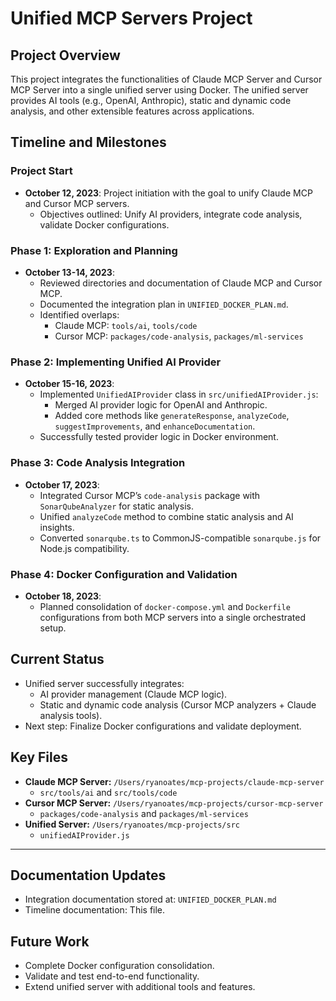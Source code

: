 # Unified MCP Servers Project

## Project Overview
This project integrates the functionalities of Claude MCP Server and Cursor MCP Server into a single unified server using Docker. The unified server provides AI tools (e.g., OpenAI, Anthropic), static and dynamic code analysis, and other extensible features across applications.

## Timeline and Milestones

### Project Start
- **October 12, 2023**: Project initiation with the goal to unify Claude MCP and Cursor MCP servers.
  - Objectives outlined: Unify AI providers, integrate code analysis, validate Docker configurations.

### Phase 1: Exploration and Planning
- **October 13-14, 2023**:
  - Reviewed directories and documentation of Claude MCP and Cursor MCP.
  - Documented the integration plan in `UNIFIED_DOCKER_PLAN.md`.
  - Identified overlaps:
    - Claude MCP: `tools/ai`, `tools/code`
    - Cursor MCP: `packages/code-analysis`, `packages/ml-services`

### Phase 2: Implementing Unified AI Provider
- **October 15-16, 2023**:
  - Implemented `UnifiedAIProvider` class in `src/unifiedAIProvider.js`:
    - Merged AI provider logic for OpenAI and Anthropic.
    - Added core methods like `generateResponse`, `analyzeCode`, `suggestImprovements`, and `enhanceDocumentation`.
  - Successfully tested provider logic in Docker environment.

### Phase 3: Code Analysis Integration
- **October 17, 2023**:
  - Integrated Cursor MCP’s `code-analysis` package with `SonarQubeAnalyzer` for static analysis.
  - Unified `analyzeCode` method to combine static analysis and AI insights.
  - Converted `sonarqube.ts` to CommonJS-compatible `sonarqube.js` for Node.js compatibility.

### Phase 4: Docker Configuration and Validation
- **October 18, 2023**:
  - Planned consolidation of `docker-compose.yml` and `Dockerfile` configurations from both MCP servers into a single orchestrated setup.

## Current Status
- Unified server successfully integrates:
  - AI provider management (Claude MCP logic).
  - Static and dynamic code analysis (Cursor MCP analyzers + Claude analysis tools).
- Next step: Finalize Docker configurations and validate deployment.

## Key Files
- **Claude MCP Server:** `/Users/ryanoates/mcp-projects/claude-mcp-server`
  - `src/tools/ai` and `src/tools/code`
- **Cursor MCP Server:** `/Users/ryanoates/mcp-projects/cursor-mcp-server`
  - `packages/code-analysis` and `packages/ml-services`
- **Unified Server:** `/Users/ryanoates/mcp-projects/src`
  - `unifiedAIProvider.js`

---

## Documentation Updates
- Integration documentation stored at: `UNIFIED_DOCKER_PLAN.md`
- Timeline documentation: This file.

## Future Work
- Complete Docker configuration consolidation.
- Validate and test end-to-end functionality.
- Extend unified server with additional tools and features.